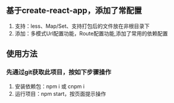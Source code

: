 ## 基于create-react-app，添加了常配置

1. 支持：less、Map/Set、支持打包后的文件放在非根目录下
2. 添加：多模式Url配置功能，Route配置功能,添加了常用的依赖配置


## 使用方法
### 先通过git获取此项目，按如下步骤操作
1. 安装依赖包：npm i 或 cnpm i
2. 运行项目：npm start，按页面提示操作